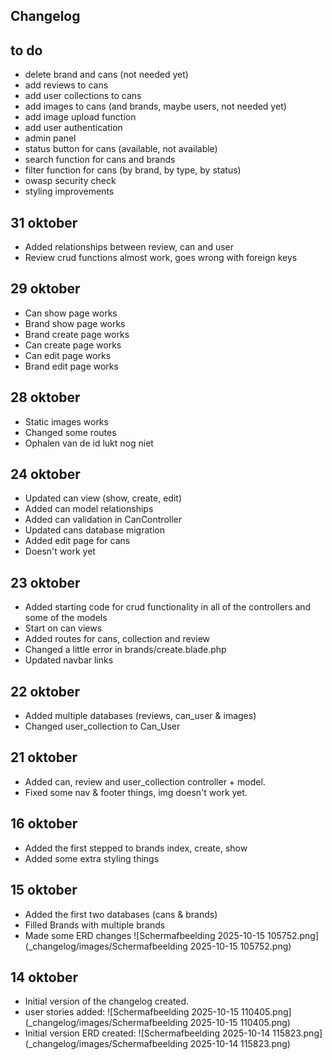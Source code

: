 ## Changelog

## to do
- delete brand and cans (not needed yet)
- add reviews to cans
- add user collections to cans
- add images to cans (and brands, maybe users, not needed yet)
- add image upload function
- add user authentication
- admin panel
- status button for cans (available, not available)
- search function for cans and brands
- filter function for cans (by brand, by type, by status)
- owasp security check
- styling improvements

## 31 oktober
- Added relationships between review, can and user
- Review crud functions almost work, goes wrong with foreign keys

## 29 oktober
- Can show page works
- Brand show page works
- Brand create page works
- Can create page works
- Can edit page works
- Brand edit page works

## 28 oktober
- Static images works
- Changed some routes
- Ophalen van de id lukt nog niet

## 24 oktober
- Updated can view (show, create, edit)
- Added can model relationships
- Added can validation in CanController
- Updated cans database migration
- Added edit page for cans
- Doesn't work yet

## 23 oktober
- Added starting code for crud functionality in all of the controllers and some of the models
- Start on can views
- Added routes for cans, collection and review
- Changed a little error in brands/create.blade.php
- Updated navbar links

## 22 oktober
- Added multiple databases (reviews, can_user & images)
- Changed user_collection to Can_User

## 21 oktober
- Added can, review and user_collection controller + model.
- Fixed some nav & footer things, img doesn't work yet.

## 16 oktober
- Added the first stepped to brands index, create, show
- Added some extra styling things

## 15 oktober
- Added the first two databases (cans & brands)
- Filled Brands with multiple brands
- Made some ERD changes
  ![Schermafbeelding 2025-10-15 105752.png](_changelog/images/Schermafbeelding 2025-10-15 105752.png)


## 14 oktober
- Initial version of the changelog created.
- user stories added:
  ![Schermafbeelding 2025-10-15 110405.png](_changelog/images/Schermafbeelding 2025-10-15 110405.png)
- Initial version ERD created:
  ![Schermafbeelding 2025-10-14 115823.png](_changelog/images/Schermafbeelding 2025-10-14 115823.png)
